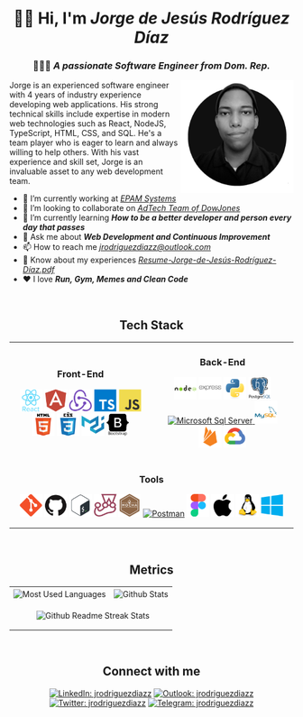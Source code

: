 <h1 align="center">
  👋🏾 Hi, I'm
  <span style="font-weight: bold; font-style: italic">
    Jorge de Jesús Rodríguez Díaz
  </span>
</h1>
<h3 align="center">
  👨🏾‍💻
  <span style="font-style: italic">A passionate Software Engineer from Dom. Rep.</span>
</h3>
<div>
  <a
    href="https://www.linkedin.com/in/jrodriguezdiazz/"
    target="_blank"
    rel="noopener noreferrer"
  >
    <img
      src="./profile.png"
      align="right"
      height="200"
      alt="Personal photo: jrodriguezdiazz"
    />
  </a>
  <p>
    Jorge is an experienced software engineer with 4 years of industry experience developing web applications. His strong technical skills include expertise in modern web technologies such as React, NodeJS, TypeScript, HTML, CSS, and SQL. He's a team player who is eager to learn and always willing to help others. With his vast experience and skill set, Jorge is an invaluable asset to any web development team.
  </p>
  <ul>
    <li class="has-line-data" data-line-start="1" data-line-end="2">
      🔭 I’m currently working at
      <em
        ><a href="https://www.epam.com/"
          >EPAM Systems</a
        ></em
      >
    </li>
    <li class="has-line-data" data-line-start="1" data-line-end="2">
      👯 I’m looking to collaborate on
      <em
        ><a href="https://www.dowjones.com/"
          >AdTech Team of DowJones</a
        ></em
      >
    </li>
    <li class="has-line-data" data-line-start="2" data-line-end="3">
      🌱 I’m currently learning
      <em
        ><strong
          >How to be a better developer and person every day that passes</strong
        ></em
      >
    </li>
    <li class="has-line-data" data-line-start="4" data-line-end="5">
      💬 Ask me about
      <em><strong>Web Development and Continuous Improvement</strong></em>
    </li>
    <li class="has-line-data" data-line-start="5" data-line-end="6">
      📫 How to reach me
      <em
        ><a href="mailto:jrodriguezdiazz@outlook.com"
          >jrodriguezdiazz@outlook.com</a
        ></em
      >
    </li>
    <li class="has-line-data" data-line-start="6" data-line-end="7">
      📄 Know about my experiences
      <em
        ><a
          href="https://github.com/jrodriguezdiazz/jrodriguezdiazz/blob/master/Resume-Jorge-de-Jes%C3%BAs-Rodr%C3%ADguez-D%C3%ADaz.pdf"
          >Resume-Jorge-de-Jesús-Rodríguez-Díaz.pdf</a
        ></em
      >
    </li>
    <li class="has-line-data" data-line-start="7" data-line-end="8">
      ❤️ I love <em><strong>Run, Gym, Memes and Clean Code</strong></em>
    </li>
  </ul>
</div>
<br />
<div class="tech-stack" align="center">
  <h2>Tech Stack</h2>
  <table>
    <tbody>
      <tr>
        <td width="50%">
          <div class="front-end" align="center">
            <h3>Front-End</h3>
            <p>
              <a
                href="https://reactjs.org/"
                target="_blank"
                rel="noopener noreferrer"
              >
                <img
                  src="https://raw.githubusercontent.com/devicons/devicon/master/icons/react/react-original-wordmark.svg"
                  alt="ReactJS"
                  width="40"
                  height="40"
              /></a>
              <a href="https://angular.io" target="_blank" rel="noreferrer">
                <img
                  src="https://raw.githubusercontent.com/devicons/devicon/master/icons/angularjs/angularjs-plain.svg"
                  alt="Angular"
                  width="40"
                  height="40"
                />
              </a>
              <a
                href="https://redux.js.org/"
                target="_blank"
                rel="noopener noreferrer"
              >
                <img
                  src="https://raw.githubusercontent.com/devicons/devicon/master/icons/redux/redux-original.svg"
                  alt="Redux"
                  width="40"
                  height="40"
              /></a>
              <a
                href="https://www.typescriptlang.org/"
                target="_blank"
                rel="noopener noreferrer"
              >
                <img
                  src="https://raw.githubusercontent.com/devicons/devicon/master/icons/typescript/typescript-original.svg"
                  alt="TypeScript"
                  width="40"
                  height="40"
              /></a>
              <a
                href="https://developer.mozilla.org/en-US/docs/Web/JavaScript"
                target="_blank"
                rel="noopener noreferrer"
              >
                <img
                  src="https://raw.githubusercontent.com/devicons/devicon/master/icons/javascript/javascript-original.svg"
                  alt="JavaScript"
                  width="40"
                  height="40"
              /></a>
              <a
                href="https://www.w3.org/html/"
                target="_blank"
                rel="noopener noreferrer"
              >
                <img
                  src="https://raw.githubusercontent.com/devicons/devicon/master/icons/html5/html5-original-wordmark.svg"
                  alt="HTML"
                  width="40"
                  height="40"
              /></a>
              <a
                href="https://www.w3schools.com/css/"
                target="_blank"
                rel="noopener noreferrer"
              >
                <img
                  src="https://raw.githubusercontent.com/devicons/devicon/master/icons/css3/css3-original-wordmark.svg"
                  alt="CSS"
                  width="40"
                  height="40"
              /></a>
              <a
                href="https://mui.com/core/"
                target="_blank"
                rel="noopener noreferrer"
              >
                <img
                  src="https://raw.githubusercontent.com/devicons/devicon/master/icons/materialui/materialui-original.svg"
                  alt="Material UI"
                  width="40"
                  height="40"
              /></a>
              <a
                href="https://getbootstrap.com"
                target="_blank"
                rel="noopener noreferrer"
              >
                <img
                  src="https://raw.githubusercontent.com/devicons/devicon/master/icons/bootstrap/bootstrap-plain-wordmark.svg"
                  alt="Bootstrap"
                  width="40"
                  height="40"
              /></a>
            </p>
          </div>
        </td>
        <td width="50%">
          <div class="back-end" align="center">
            <h3>Back-End</h3>
            <p>
              <a
                href="https://nodejs.org"
                target="_blank"
                rel="noopener noreferrer"
              >
                <img
                  src="https://raw.githubusercontent.com/devicons/devicon/master/icons/nodejs/nodejs-original-wordmark.svg"
                  alt="Node.js"
                  width="40"
                  height="40"
              /></a>
              <a
                href="https://expressjs.com"
                target="_blank"
                rel="noopener noreferrer"
              >
                <img
                  src="https://raw.githubusercontent.com/devicons/devicon/master/icons/express/express-original-wordmark.svg"
                  alt="ExpressJS"
                  width="40"
                  height="40"
              /></a>
              <a
                href="https://www.python.org/"
                target="_blank"
                rel="noopener noreferrer"
              >
                <img
                  src="https://raw.githubusercontent.com/devicons/devicon/master/icons/python/python-original.svg"
                  alt="Python"
                  width="40"
                  height="40"
              /></a>
              <a
                href="https://www.postgresql.org"
                target="_blank"
                rel="noopener noreferrer"
              >
                <img
                  src="https://raw.githubusercontent.com/devicons/devicon/master/icons/postgresql/postgresql-original-wordmark.svg"
                  alt="PostgreSQL"
                  width="40"
                  height="40"
              /></a>
              <a
                href="https://www.microsoft.com/en-us/sql-server"
                target="_blank"
                rel="noopener noreferrer"
              >
                <img
                  src="https://www.svgrepo.com/show/303229/microsoft-sql-server-logo.svg"
                  alt="Microsoft Sql Server"
                  width="40"
                  height="40"
                />
              </a>
              <a
                href="https://www.mysql.com/"
                target="_blank"
                rel="noopener noreferrer"
              >
                <img
                  src="https://raw.githubusercontent.com/devicons/devicon/master/icons/mysql/mysql-original-wordmark.svg"
                  alt="MySQL"
                  width="40"
                  height="40"
                />
              </a>
              <a
                href="https://firebase.google.com/"
                target="_blank"
                rel="noopener noreferrer"
              >
                <img
                  src="https://raw.githubusercontent.com/devicons/devicon/master/icons/firebase/firebase-plain.svg"
                  alt="Firebase"
                  width="40"
                  height="40"
              /></a>
              <a
                href="https://cloud.google.com"
                target="_blank"
                rel="noopener noreferrer"
              >
                <img
                  src="https://raw.githubusercontent.com/devicons/devicon/master/icons/googlecloud/googlecloud-original.svg"
                  alt="Google Cloud Platform"
                  width="40"
                  height="40"
              /></a>
            </p>
          </div>
        </td>
      </tr>
      <tr>
        <td colspan="2">
          <div class="tools" align="center">
            <h3>Tools</h3>
            <p>
              <a
                href="https://git-scm.com/"
                target="_blank"
                rel="noopener noreferrer"
              >
                <img
                  src="https://raw.githubusercontent.com/devicons/devicon/master/icons/git/git-original.svg"
                  alt="Git"
                  width="40"
                  height="40"
              /></a>
              <a
                href="https://github.com/"
                target="_blank"
                rel="noopener noreferrer"
              >
                <img
                  src="https://raw.githubusercontent.com/devicons/devicon/master/icons/github/github-original.svg"
                  alt="GitHub"
                  width="40"
                  height="40"
              /></a>
              <a
                href="https://www.gnu.org/software/bash/"
                target="_blank"
                rel="noopener noreferrer"
              >
                <img
                  src="https://raw.githubusercontent.com/devicons/devicon/master/icons/bash/bash-original.svg"
                  alt="Bash"
                  width="40"
                  height="40"
              /></a>
              <a
                href="https://jestjs.io"
                target="_blank"
                rel="noopener noreferrer"
              >
                <img
                  src="https://raw.githubusercontent.com/devicons/devicon/master/icons/jest/jest-plain.svg"
                  alt="Jest"
                  width="40"
                  height="40"
              /></a>
              <a
                href="https://mochajs.org"
                target="_blank"
                rel="noopener noreferrer"
              >
                <img
                  src="https://raw.githubusercontent.com/devicons/devicon/master/icons/mocha/mocha-plain.svg"
                  alt="Mocha"
                  width="40"
                  height="40"
              /></a>
              <a
                href="https://postman.com"
                target="_blank"
                rel="noopener noreferrer"
              >
                <img
                  src="https://www.vectorlogo.zone/logos/getpostman/getpostman-icon.svg"
                  alt="Postman"
                  width="40"
                  height="40"
              /></a>
              <a
                href="https://www.figma.com/"
                target="_blank"
                rel="noopener noreferrer"
              >
                <img
                  src="https://raw.githubusercontent.com/devicons/devicon/master/icons/figma/figma-original.svg"
                  alt="Figma"
                  width="40"
                  height="40"
              /></a>
              <a
                href="https://www.apple.com/macos/ventura/"
                target="_blank"
                rel="noopener noreferrer"
              >
                <img
                  src="https://raw.githubusercontent.com/devicons/devicon/master/icons/apple/apple-original.svg"
                  alt="macOS"
                  width="40"
                  height="40"
              /></a>
              <a
                href="https://www.linux.org/"
                target="_blank"
                rel="noopener noreferrer"
              >
                <img
                  src="https://raw.githubusercontent.com/devicons/devicon/master/icons/linux/linux-original.svg"
                  alt="Linux"
                  width="40"
                  height="40"
              /></a>
              <a
                href="https://www.microsoft.com/es-es/software-download/windows10"
                target="_blank"
                rel="noopener noreferrer"
              >
                <img
                  src="https://raw.githubusercontent.com/devicons/devicon/master/icons/windows8/windows8-original.svg"
                  alt="windows 10"
                  width="40"
                  height="40"
              /></a>
            </p>
          </div>
        </td>
      </tr>
    </tbody>
  </table>
</div>
<br />
<div class="metrics" align="center">
  <h2>Metrics</h2>
  <table>
    <tbody>
      <tr>
        <td>
          <img
            height="180em"
            align="center"
            src="https://github-readme-stats.vercel.app/api/top-langs?username=jrodriguezdiazz&show_icons=true&theme=dark&locale=en&layout=compact"
            alt="Most Used Languages"
          />
        </td>
        <td>
          <img
            height="180em"
            align="center"
            src="https://github-readme-stats.vercel.app/api?username=jrodriguezdiazz&show_icons=true&theme=dark&locale=en"
            alt="Github Stats"
          />
        </td>
      </tr>
      <tr>
        <td colspan="2">
          <p align="center">
            &nbsp;
            <img
              height="180em"
              align="center"
              src="https://github-readme-streak-stats.herokuapp.com/?user=jrodriguezdiazz&theme=dark"
              alt="Github Readme Streak Stats"
            />
          </p>
        </td>
      </tr>
    </tbody>
  </table>
</div>
<br />
<div class="connect-with-me" align="center">
  <h2>Connect with me</h2>
  <a
    href="https://linkedin.com/in/jrodriguezdiazz"
    target="_blank"
    rel="noopener noreferrer"
    ><img
      src="https://cdn.jsdelivr.net/npm/simple-icons@3.0.1/icons/linkedin.svg"
      alt="LinkedIn: jrodriguezdiazz"
      height="30"
      width="40"
  /></a>
  <a
    href="mailto:jrodriguezdiazz@outlook.com"
    target="_blank"
    rel="noopener noreferrer"
    ><img
      src="https://cdn.jsdelivr.net/npm/simple-icons@3.0.1/icons/gmail.svg"
      alt="Outlook: jrodriguezdiazz"
      height="30"
      width="40"
  /></a>
  <a
    href="https://twitter.com/jrodriguezdiazz/"
    target="_blank"
    rel="noopener noreferrer"
    ><img
      src="https://cdn.jsdelivr.net/npm/simple-icons@3.0.1/icons/twitter.svg"
      alt="Twitter: jrodriguezdiazz"
      height="30"
      width="40"
  /></a>
  <a
    href="https://t.me/jrodriguezdiazz"
    target="_blank"
    rel="noopener noreferrer"
    ><img
      src="https://cdn.jsdelivr.net/npm/simple-icons@3.0.1/icons/telegram.svg"
      alt="Telegram: jrodriguezdiazz"
      height="30"
      width="40"
  /></a>
</div>
